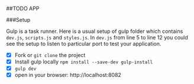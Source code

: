 ##TODO APP

###Setup

Gulp is a task runner. Here is a usual setup of gulp folder which contains `dev.js`, `scripts.js` and `styles.js`. In `dev.js` from line 5 to line 12 you could see the setup to listen to particular port to test your application.

- [x] Fork or `git clone` the project
- [x] Install gulp locally `npm install --save-dev gulp-install`
- [x] `gulp dev`
- [x] open in your browser: http://localhost:8082